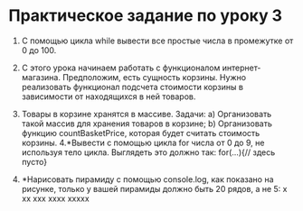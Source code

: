 # Практическое задание по уроку 3



1. С помощью цикла while вывести все простые числа в промежутке от 0 до 100.
2. С этого урока начинаем работать с функционалом интернет-магазина. Предположим, есть сущность корзины. Нужно реализовать функционал подсчета стоимости корзины в зависимости от находящихся в ней товаров.
3. Товары в корзине хранятся в массиве. Задачи:
a) Организовать такой массив для хранения товаров в корзине;
b) Организовать функцию countBasketPrice, которая будет считать стоимость корзины.
4.*Вывести с помощью цикла for числа от 0 до 9, не используя тело цикла. Выглядеть это должно так:
for(…){// здесь пусто}

5. *Нарисовать пирамиду с помощью console.log, как показано на рисунке, только у вашей пирамиды должно быть 20 рядов, а не 5:
x
xx
xxx
xxxx
xxxxx
